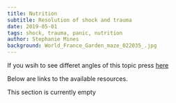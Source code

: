 ```yaml
---
title: Nutrition
subtitle: Resolution of shock and trauma
date: 2019-05-01
tags: shock, trauma, panic, nutrition
author: Stephanie Mines
background: World_France_Garden_maze_022035_.jpg
---
```


If you wsih to see differet angles of this topic press [here](/topics/Shock/topic-text.html)

Below are links to the available resources.

This section is currently empty
